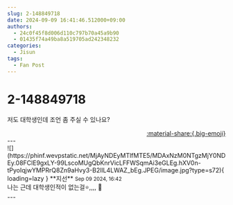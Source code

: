 ```yaml
---
slug: 2-148849718
date: 2024-09-09 16:41:46.512000+09:00
authors:
  - 24c0f45f8d006d110c797b70a45a9b90
  - 01435f74a49ba8a519705ad242348232
categories:
  - Jisun
tags:
  - Fan Post
---
```


# 2-148849718

<div class="post-container" markdown="1">
<div class="content-container md-sidebar__scrollwrap" markdown="1">

저도 대학생인데 조언 좀 주실 수 있나요?

</div>
</div>

<div style="text-align: right;" markdown="1">
<a href="https://weverse.io/fromis9/fanpost/2-148849718" style="text-align: right;">:material-share:{.big-emoji}</a>
</div>
---

<div class="comments-container md-sidebar__scrollwrap" markdown="1">
<div class="comment" markdown="1">
<div class='id-container' markdown="1">
![](https://phinf.wevpstatic.net/MjAyNDEyMTlfMTE5/MDAxNzM0NTgzMjY0NDEy.08FClE9gxLY-99LscoMUgQbKnrVicLFFWSqmAi3eGLEg.hXV0n-tPyoIqjwYMPRrQ8Zn9aHvy3-B2llL4LWAZ_bEg.JPEG/image.jpg?type=s72){ loading=lazy }
**<span class="artist">지선</span>** <small>Sep 09 2024, 16:42</small><br>
</div>
<div class='comment-body' markdown="1">
나는 근데 대학생인적이 없는걸⭐️,,,, 🤫
</div>
</div>
</div>
---
